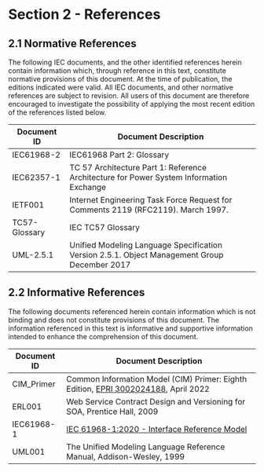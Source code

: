 # Section 2 - References

## 2.1 Normative References

The following IEC documents, and the other identified references herein contain information which, through reference in this text, constitute normative provisions of this document. At the time of publication, the editions indicated were valid. All IEC documents, and other normative references are subject to revision. All users of this document are therefore encouraged to investigate the possibility of applying the most recent edition of the references listed below.

| **Document ID** | **Document Description** |
|-----------------|--------------------------|
| IEC61968-2 | IEC61968 Part 2: Glossary |
| IEC62357-1 | TC 57 Architecture Part 1: Reference Architecture for Power System Information Exchange |
| IETF001 | Internet Engineering Task Force Request for Comments 2119 (RFC2119). March 1997. |
| TC57-Glossary | IEC TC57 Glossary |
| UML-2.5.1 | Unified Modeling Language Specification Version 2.5.1. Object Management Group December 2017 |

## 2.2 Informative References

The following documents referenced herein contain information which is not binding and does not constitute provisions of this document. The information referenced in this text is informative and supportive information intended to enhance the comprehension of this document.

| **Document ID** | **Document Description** |
|-----------------|--------------------------|
| CIM_Primer | Common Information Model (CIM) Primer: Eighth Edition, [EPRI 3002024188](https://www.epri.com/research/products/000000003002006001), April 2022 |
| ERL001 | Web Service Contract Design and Versioning for SOA, Prentice Hall, 2009 |
| IEC61968-1 | [IEC 61968-1:2020 - Interface Reference Model](https://webstore.iec.ch/publication/32542) |
| UML001 | The Unified Modeling Language Reference Manual, Addison-Wesley, 1999 |
